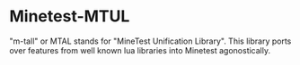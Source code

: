 # Minetest-MTUL
"m-tall" or MTAL stands for "MineTest Unification Library". This library ports over features from well known lua libraries into Minetest agonostically.
